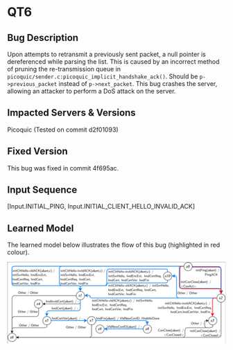 # QT6

## Bug Description
Upon attempts to retransmit a previously sent packet, a null pointer is dereferenced while parsing the list. This is caused by an incorrect method of pruning the re-transmission queue in ```picoquic/sender.c:picoquic_implicit_handshake_ack()```. Should be ```p->previous_packet``` instead of ```p->next_packet```. This bug crashes the server, allowing an attacker to perform a DoS attack on the server.

## Impacted Servers & Versions
Picoquic (Tested on commit d2f01093)

## Fixed Version
This bug was fixed in commit 4f695ac.

## Input Sequence
[Input.INITIAL_PING, Input.INITIAL_CLIENT_HELLO_INVALID_ACK]

## Learned Model
The learned model below illustrates the flow of this bug (highlighted in red colour).

![Learned Model](resources/picoquicBWCA.png)